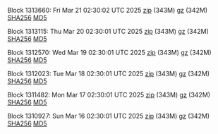 Block 1313660: Fri Mar 21 02:30:02 UTC 2025 [zip](https://files.01coin.io/mainnet/2025-03-21/bootstrap.dat.zip) (343M) [gz](https://files.01coin.io/mainnet/2025-03-21/bootstrap.dat.tar.gz) (342M) [SHA256](https://files.01coin.io/mainnet/2025-03-21/sha256.txt) [MD5](https://files.01coin.io/mainnet/2025-03-21/md5.txt)

Block 1313115: Thu Mar 20 02:30:01 UTC 2025 [zip](https://files.01coin.io/mainnet/2025-03-20/bootstrap.dat.zip) (343M) [gz](https://files.01coin.io/mainnet/2025-03-20/bootstrap.dat.tar.gz) (342M) [SHA256](https://files.01coin.io/mainnet/2025-03-20/sha256.txt) [MD5](https://files.01coin.io/mainnet/2025-03-20/md5.txt)

Block 1312570: Wed Mar 19 02:30:01 UTC 2025 [zip](https://files.01coin.io/mainnet/2025-03-19/bootstrap.dat.zip) (343M) [gz](https://files.01coin.io/mainnet/2025-03-19/bootstrap.dat.tar.gz) (342M) [SHA256](https://files.01coin.io/mainnet/2025-03-19/sha256.txt) [MD5](https://files.01coin.io/mainnet/2025-03-19/md5.txt)

Block 1312023: Tue Mar 18 02:30:01 UTC 2025 [zip](https://files.01coin.io/mainnet/2025-03-18/bootstrap.dat.zip) (343M) [gz](https://files.01coin.io/mainnet/2025-03-18/bootstrap.dat.tar.gz) (342M) [SHA256](https://files.01coin.io/mainnet/2025-03-18/sha256.txt) [MD5](https://files.01coin.io/mainnet/2025-03-18/md5.txt)

Block 1311482: Mon Mar 17 02:30:01 UTC 2025 [zip](https://files.01coin.io/mainnet/2025-03-17/bootstrap.dat.zip) (343M) [gz](https://files.01coin.io/mainnet/2025-03-17/bootstrap.dat.tar.gz) (342M) [SHA256](https://files.01coin.io/mainnet/2025-03-17/sha256.txt) [MD5](https://files.01coin.io/mainnet/2025-03-17/md5.txt)

Block 1310927: Sun Mar 16 02:30:01 UTC 2025 [zip](https://files.01coin.io/mainnet/2025-03-16/bootstrap.dat.zip) (343M) [gz](https://files.01coin.io/mainnet/2025-03-16/bootstrap.dat.tar.gz) (342M) [SHA256](https://files.01coin.io/mainnet/2025-03-16/sha256.txt) [MD5](https://files.01coin.io/mainnet/2025-03-16/md5.txt)
